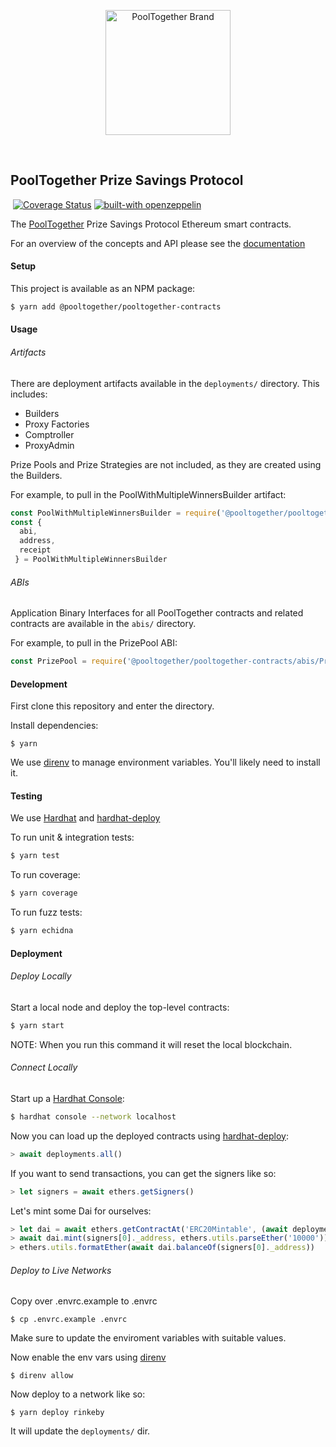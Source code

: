 <p align="center">
  <a href="https://github.com/pooltogether/pooltogether--brand-assets">
    <img src="https://github.com/pooltogether/pooltogether--brand-assets/blob/977e03604c49c63314450b5d432fe57d34747c66/logo/pooltogether-logo--purple-gradient.png?raw=true" alt="PoolTogether Brand" style="max-width:100%;" width="200">
  </a>
</p>

<br />

## PoolTogether Prize Savings Protocol

[![<PoolTogether>](https://circleci.com/gh/pooltogether/pooltogether-pool-contracts.svg?style=shield)](https://circleci.com/gh/pooltogether/pooltogether-pool-contracts) [![Coverage Status](https://coveralls.io/repos/github/pooltogether/pooltogether-pool-contracts/badge.png?branch=master&service=github&kill_cache=1)](https://coveralls.io/github/pooltogether/pooltogether-pool-contracts?branch=master) [![built-with openzeppelin](https://img.shields.io/badge/built%20with-OpenZeppelin-3677FF)](https://docs.openzeppelin.com/)

The [PoolTogether](https://www.pooltogether.com/) Prize Savings Protocol Ethereum smart contracts.

For an overview of the concepts and API please see the [documentation](https://docs.pooltogether.com/)

#### Setup

This project is available as an NPM package:

```bash
$ yarn add @pooltogether/pooltogether-contracts
```

#### Usage

###### Artifacts

There are deployment artifacts available in the `deployments/` directory.  This includes:

- Builders
- Proxy Factories
- Comptroller
- ProxyAdmin

Prize Pools and Prize Strategies are not included, as they are created using the Builders.

For example, to pull in the PoolWithMultipleWinnersBuilder artifact:

```javascript
const PoolWithMultipleWinnersBuilder = require('@pooltogether/pooltogether-contracts/deployments/rinkeby/PoolWithMultipleWinnersBuilder.json')
const {
  abi, 
  address, 
  receipt
 } = PoolWithMultipleWinnersBuilder
```

###### ABIs

Application Binary Interfaces for all PoolTogether contracts and related contracts are available in the `abis/` directory.

For example, to pull in the PrizePool ABI:

```javascript
const PrizePool = require('@pooltogether/pooltogether-contracts/abis/PrizePool.json')
```

#### Development

First clone this repository and enter the directory.

Install dependencies:

```
$ yarn
```

We use [direnv](https://direnv.net/) to manage environment variables.  You'll likely need to install it.

#### Testing

We use [Hardhat](https://hardhat.dev) and [hardhat-deploy](https://github.com/wighawag/hardhat-deploy)

To run unit & integration tests:

```sh
$ yarn test
```

To run coverage:

```sh
$ yarn coverage
```

To run fuzz tests:

```sh
$ yarn echidna
```

#### Deployment

###### Deploy Locally

Start a local node and deploy the top-level contracts:

```bash
$ yarn start
```

NOTE: When you run this command it will reset the local blockchain.

###### Connect Locally

Start up a [Hardhat Console](https://hardhat.dev/guides/hardhat-console.html):

```bash
$ hardhat console --network localhost
```

Now you can load up the deployed contracts using [hardhat-deploy](https://github.com/wighawag/hardhat-deploy):

```javascript
> await deployments.all()
```

If you want to send transactions, you can get the signers like so:

```javascript
> let signers = await ethers.getSigners()
```

Let's mint some Dai for ourselves:

```javascript
> let dai = await ethers.getContractAt('ERC20Mintable', (await deployments.get('Dai')).address, signers[0])
> await dai.mint(signers[0]._address, ethers.utils.parseEther('10000'))
> ethers.utils.formatEther(await dai.balanceOf(signers[0]._address))
```

###### Deploy to Live Networks

Copy over .envrc.example to .envrc

```
$ cp .envrc.example .envrc
```

Make sure to update the enviroment variables with suitable values.

Now enable the env vars using [direnv](https://direnv.net/docs/installation.html)

```
$ direnv allow
```

Now deploy to a network like so:

```
$ yarn deploy rinkeby
```

It will update the `deployments/` dir.
